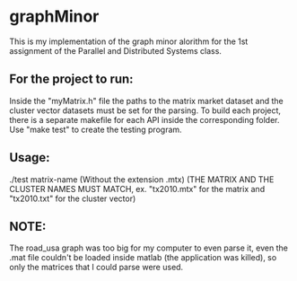 # graphMinor
This is my implementation of the graph minor alorithm for the 1st assignment of the Parallel and Distributed Systems class.
## For the project to run:
Inside the "myMatrix.h" file the paths to the matrix market dataset and the cluster vector datasets must be set for the parsing.
To build each project, there is a separate makefile for each API inside the corresponding folder. Use "make test" to create the testing program.
## Usage:
./test matrix-name (Without the extension .mtx)
(THE MATRIX AND THE CLUSTER NAMES MUST MATCH, ex. "tx2010.mtx" for the matrix and "tx2010.txt" for the cluster vector)
## NOTE:
The road_usa graph was too big for my computer to even parse it, even the .mat file couldn't be loaded inside matlab (the application was killed), so only the matrices that I could parse were used.
